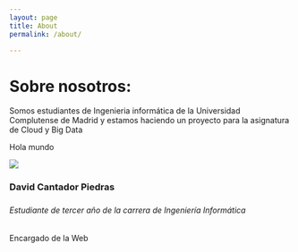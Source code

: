 ```yaml
---
layout: page
title: About
permalink: /about/

---
```

<div class="main_tittle">
<h1>Sobre nosotros:</h1>
Somos estudiantes de Ingenieria informática de la Universidad Complutense de Madrid y estamos haciendo un proyecto para la asignatura de Cloud y Big Data
</div>

<p>Hola mundo</p>
<div class="col-lg-6">
	<div class="chart_img">
		  <img  src="{{'_img\Rehis.jpg' | relative_url }}"}
	</div>
</div>
<div class="col-lg-6">
	<div class="right_side_text">
		<h3>David Cantador Piedras<h3>
		<h6>Estudiante de tercer año de la carrera de Ingeniería Informática</h6>
        <p>Encargado de la Web</p>
    </div>
</div>
